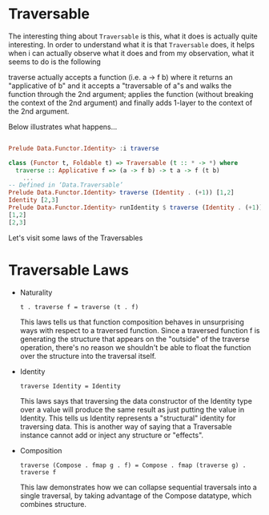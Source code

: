 # Traversable

The interesting thing about `Traversable` is this, what it does is 
actually quite interesting. In order to understand what it is that `Traversable` does, it helps when i can 
actually observe what it does and from my observation, what it seems to do is the following

traverse actually accepts a function (i.e. a -> f b) where it returns an "applicative of b" 
and it accepts a "traversable of a"s and walks the function through the 2nd argument; applies the function
(without breaking the context of the 2nd argument) and finally adds 1-layer to the context of the 2nd argument.

Below illustrates what happens...

```haskell

Prelude Data.Functor.Identity> :i traverse

class (Functor t, Foldable t) => Traversable (t :: * -> *) where
  traverse :: Applicative f => (a -> f b) -> t a -> f (t b)
    ...
-- Defined in ‘Data.Traversable’
Prelude Data.Functor.Identity> traverse (Identity . (+1)) [1,2]
Identity [2,3]
Prelude Data.Functor.Identity> runIdentity $ traverse (Identity . (+1))
[1,2]
[2,3]

```

Let's visit some laws of the Traversables

# Traversable Laws

+ Naturality

  `t . traverse f = traverse (t . f)` 

  This laws tells us that function composition behaves in unsurprising ways
  with respect to a traversed function. Since a traversed function f is generating
  the structure that appears on the "outside" of the traverse operation, there's 
  no reason we shouldn't be able to float the function over the structure into the 
  traversal itself.

+ Identity

  `traverse Identity = Identity`

  This laws says that traversing the data constructor of the Identity type over a value
  will produce the same result as just putting the value in Identity. This tells us 
  Identity represents a "structural" identity for traversing data.
  This is another way of saying that a Traversable instance cannot add or
  inject any structure or "effects".

+ Composition

  `traverse (Compose . fmap g . f) =
    Compose . fmap (traverse g) . traverse f`

  This law demonstrates how we can collapse sequential traversals into a single
  traversal, by taking advantage of the Compose datatype, which combines
  structure.


